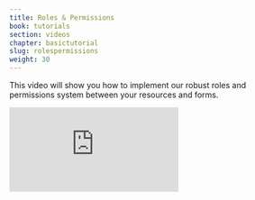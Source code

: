 ```yaml
---
title: Roles & Permissions
book: tutorials
section: videos
chapter: basictutorial
slug: rolespermissions
weight: 30
---
```


This video will show you how to implement our robust roles and permissions system between your resources and forms.

<div class="embed-responsive embed-responsive-16by9">
  <iframe class="embed-responsive-item" src="https://www.youtube.com/embed/FVMAXtYiUFU?rel=0&amp;showinfo=0" frameborder="0" allowfullscreen></iframe>
</div>
